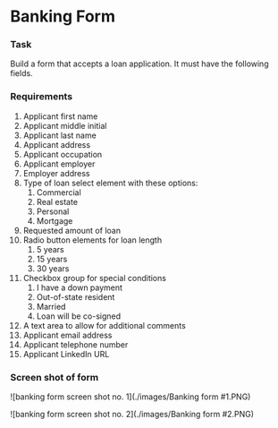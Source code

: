 # Banking Form

### Task
Build a form that accepts a loan application. It must have the following fields.

### Requirements
1. Applicant first name
1. Applicant middle initial
1. Applicant last name
1. Applicant address
1. Applicant occupation
1. Applicant employer
1. Employer address
1. Type of loan select element with these options:
	1. Commercial
	1. Real estate
	1. Personal
	1. Mortgage
1. Requested amount of loan
1. Radio button elements for loan length
	1. 5 years
	1. 15 years
	1. 30 years
1. Checkbox group for special conditions
	1.	I have a down payment
	1. Out-of-state resident
	1.	Married
	1.	Loan will be co-signed
1. A text area to allow for additional comments
1. Applicant email address
1. Applicant telephone number
1. Applicant LinkedIn URL

### Screen shot of form

![banking form screen shot no. 1](./images/Banking form #1.PNG)

![banking form screen shot no. 2](./images/Banking form #2.PNG)
